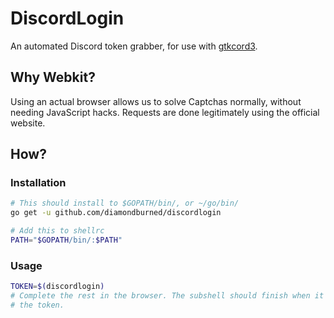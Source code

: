 # DiscordLogin

An automated Discord token grabber, for use with [gtkcord3](https://github.com/diamondburned/gtkcord3).


## Why Webkit?

Using an actual browser allows us to solve Captchas normally, without needing JavaScript
hacks. Requests are done legitimately using the official website.

## How?

### Installation

```sh
# This should install to $GOPATH/bin/, or ~/go/bin/
go get -u github.com/diamondburned/discordlogin

# Add this to shellrc
PATH="$GOPATH/bin/:$PATH"
```

### Usage

```sh
TOKEN=$(discordlogin)
# Complete the rest in the browser. The subshell should finish when it has found
# the token.
```
